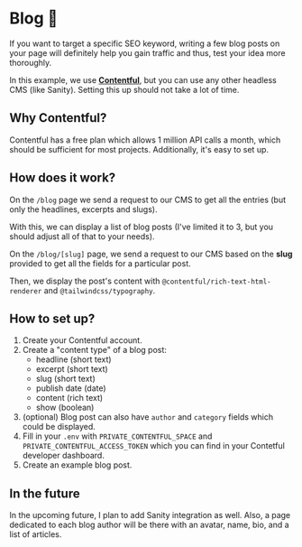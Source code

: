 # Blog 📖

If you want to target a specific SEO keyword, writing a few blog posts on your page will definitely help you gain traffic and thus, test your idea more thoroughly.

In this example, we use [**Contentful**](https://www.contentful.com/), but you can use any other headless CMS (like Sanity). Setting this up should not take a lot of time.

## Why Contentful?

Contentful has a free plan which allows 1 million API calls a month, which should be sufficient for most projects. Additionally, it's easy to set up.

## How does it work?

On the `/blog` page we send a request to our CMS to get all the entries (but only the headlines, excerpts and slugs).

With this, we can display a list of blog posts (I've limited it to 3, but you should adjust all of that to your needs).

On the `/blog/[slug]` page, we send a request to our CMS based on the **slug** provided to get all the fields for a particular post.

Then, we display the post's content with `@contentful/rich-text-html-renderer` and `@tailwindcss/typography`.

## How to set up?

1. Create your Contentful account.
2. Create a "content type" of a blog post:
   - headline (short text)
   - excerpt (short text)
   - slug (short text)
   - publish date (date)
   - content (rich text)
   - show (boolean)
3. (optional) Blog post can also have `author` and `category` fields which could be displayed.
4. Fill in your `.env` with `PRIVATE_CONTENTFUL_SPACE` and `PRIVATE_CONTENTFUL_ACCESS_TOKEN` which you can find in your Contetful developer dashboard.
5. Create an example blog post.

## In the future

In the upcoming future, I plan to add Sanity integration as well. Also, a page dedicated to each blog author will be there with an avatar, name, bio, and a list of articles.
